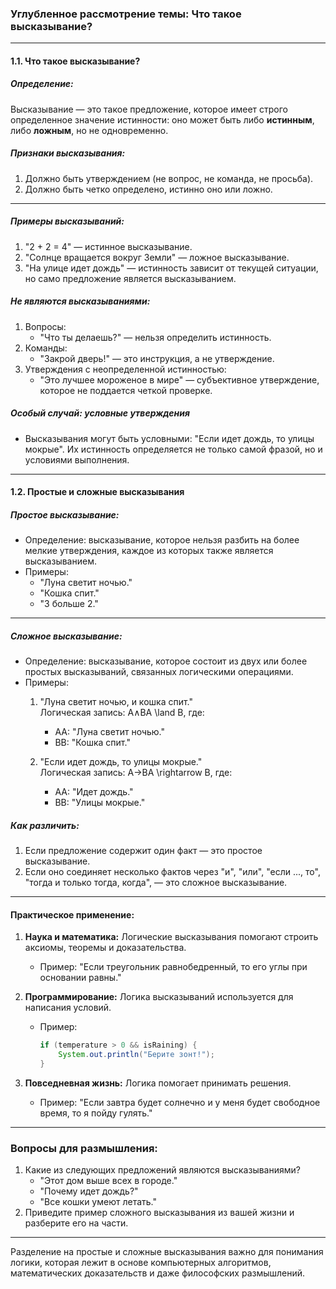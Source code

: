 ### Углубленное рассмотрение темы: Что такое высказывание?

---

#### **1.1. Что такое высказывание?**

##### **Определение:**

Высказывание — это такое предложение, которое имеет строго определенное значение истинности: оно может быть либо **истинным**, либо **ложным**, но не одновременно.

##### **Признаки высказывания:**

1. Должно быть утверждением (не вопрос, не команда, не просьба).
2. Должно быть четко определено, истинно оно или ложно.

---

##### **Примеры высказываний:**

1. "2 + 2 = 4" — истинное высказывание.
2. "Солнце вращается вокруг Земли" — ложное высказывание.
3. "На улице идет дождь" — истинность зависит от текущей ситуации, но само предложение является высказыванием.

##### **Не являются высказываниями:**

1. Вопросы:
    - "Что ты делаешь?" — нельзя определить истинность.
2. Команды:
    - "Закрой дверь!" — это инструкция, а не утверждение.
3. Утверждения с неопределенной истинностью:
    - "Это лучшее мороженое в мире" — субъективное утверждение, которое не поддается четкой проверке.

##### **Особый случай: условные утверждения**

- Высказывания могут быть условными: "Если идет дождь, то улицы мокрые". Их истинность определяется не только самой фразой, но и условиями выполнения.

---

#### **1.2. Простые и сложные высказывания**

##### **Простое высказывание:**

- Определение: высказывание, которое нельзя разбить на более мелкие утверждения, каждое из которых также является высказыванием.
- Примеры:
    - "Луна светит ночью."
    - "Кошка спит."
    - "3 больше 2."

---

##### **Сложное высказывание:**

- Определение: высказывание, которое состоит из двух или более простых высказываний, связанных логическими операциями.
- Примеры:
    1. "Луна светит ночью, и кошка спит."  
        Логическая запись: A∧BA \land B, где:
        
        - AA: "Луна светит ночью."
        - BB: "Кошка спит."
    2. "Если идет дождь, то улицы мокрые."  
        Логическая запись: A→BA \rightarrow B, где:
        
        - AA: "Идет дождь."
        - BB: "Улицы мокрые."

##### **Как различить:**

1. Если предложение содержит один факт — это простое высказывание.
2. Если оно соединяет несколько фактов через "и", "или", "если ..., то", "тогда и только тогда, когда", — это сложное высказывание.

---

#### **Практическое применение:**

1. **Наука и математика:** Логические высказывания помогают строить аксиомы, теоремы и доказательства.
    
    - Пример: "Если треугольник равнобедренный, то его углы при основании равны."
2. **Программирование:** Логика высказываний используется для написания условий.
    
    - Пример:
        
        ```java
        if (temperature > 0 && isRaining) {
            System.out.println("Берите зонт!");
        }
        ```
        
3. **Повседневная жизнь:** Логика помогает принимать решения.
    
    - Пример: "Если завтра будет солнечно и у меня будет свободное время, то я пойду гулять."

---

### **Вопросы для размышления:**

1. Какие из следующих предложений являются высказываниями?
    - "Этот дом выше всех в городе."
    - "Почему идет дождь?"
    - "Все кошки умеют летать."
2. Приведите пример сложного высказывания из вашей жизни и разберите его на части.

---

Разделение на простые и сложные высказывания важно для понимания логики, которая лежит в основе компьютерных алгоритмов, математических доказательств и даже философских размышлений.